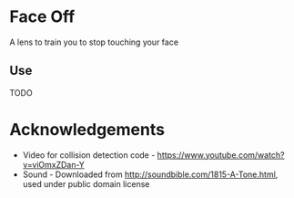 # Face Off

A lens to train you to stop touching your face

## Use

TODO

# Acknowledgements

* Video for collision detection code - https://www.youtube.com/watch?v=viOmxZDan-Y
* Sound - Downloaded from http://soundbible.com/1815-A-Tone.html, used under public domain license